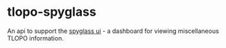 # tlopo-spyglass
An api to support the [spyglass ui](https://github.com/Esebranek/tlopo-spyglass-ui) - a dashboard for viewing miscellaneous TLOPO information.
